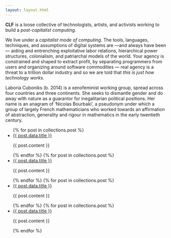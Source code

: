 ```yaml
---
layout: layout.html
---
```


<div id="welcome">
<b>CLF</b> is a loose collective of technologists, artists, and activists working to build a <i>post-capitalist computing.</i>
</div>

We live under a *capitalist mode of computing*. The tools, languages, techniques, and assumptions of digital systems are
—and always have been— aiding and entrenching exploitative labor relations, hierarchical power structures, colonialism,
and patriarchal models of the world. Your agency is constrained and shaped to extract profit, by separating programmers
from users and organizing around software commodities — real agency is a threat to a trillion dollar industry and so we
are told that *this is just how technology works.*

Laboria Cuboniks (b. 2014) is a xenofeminist working group, spread across four countries and three continents. She seeks to dismantle gender and do away with nature as a guarantor for inegalitarian political positions. Her name is an anagram of ‘Nicolas Bourbaki’, a pseudonym under which a group of largely French mathematicians who worked towards an affirmation of abstraction, generality and rigour in mathematics in the early twentieth century.

<ul id="posts">
{% for post in collections.post %}
<li class="post-card">
<a href="{{ post.url }}">{{ post.data.title }}</a>
<p>{{ post.content }}</p>
</li>
{% endfor %}
{% for post in collections.post %}
<li class="post-card">
<a href="{{ post.url }}">{{ post.data.title }}</a>
<p>{{ post.content }}</p>
</li>
{% endfor %}
{% for post in collections.post %}
<li class="post-card">
<a href="{{ post.url }}">{{ post.data.title }}</a>
<p>{{ post.content }}</p>
</li>
{% endfor %}
{% for post in collections.post %}
<li class="post-card">
<a href="{{ post.url }}">{{ post.data.title }}</a>
<p>{{ post.content }}</p>
</li>
{% endfor %}
</ul>